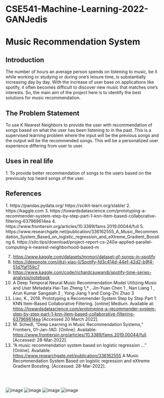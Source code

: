 # CSE541-Machine-Learning-2022-GANJedis


<h1>Music Recommendation System</h1>


<h2>Introduction</h2>
The number of hours an average person spends on listening to music, be it while working or studying or during one’s leisure time, is substantially increasing day by day. With the increase of user base on applications like spotify, it often becomes difficult to discover new music that matches one’s interests. So, the main aim of the project here is to identify the best solutions for music recommendation.

<h2>The Problem Statement</h2>
To use K Nearest Neighbors to provide the user with recommendation of songs based on what the user has been listening to in the past. This is a supervised learning problem where the input will be the previous songs and the output will be the recommended songs. This will be a personalized user experience differing from user to user. 

<h2>Uses in real life</h2>
1. To provide better recommendation of songs to the users based on the previously top heard songs of the user. 

<h2>References</h2>
1.  https://pandas.pydata.org/ https://scikit-learn.org/stable/ 
2.  https://kaggle.com 
3.  https://towardsdatascience.com/prototyping-a-recommender-system-step-by-step-part-1-knn-item-based-collaborative-filtering-637969614ea 
4.  https://www.frontiersin.org/articles/10.3389/fams.2019.00044/full
5.  https://www.researchgate.net/publication/336162555_A_Music_Recommendation_System_Based_on_logistic_regression_and_eXtreme_Gradient_Boosting
6.  https://silo.tips/download/project-report-cs-240a-applied-parallel-computing-k-nearest-neighborhood-based-m  

7.  https://www.kaggle.com/datasets/mrmorj/dataset-of-songs-in-spotify
8.  https://deepnote.com/@zi-xiao-li/Spotify-fd3c414d-44ef-42d2-b9f4-51d7faf159c7
9.  https://www.kaggle.com/code/richardcsuwandi/spotify-time-series-analysis/notebook
10.  A Deep Temporal Neural Music Recommendation Model Utilizing Music and User Metadata Hai-Tao Zheng 1,* , Jin-Yuan Chen 1 , Nan Liang 1 , Arun Kumar Sangaiah 2 , Yong Jiang 1 and Cong-Zhi Zhao 3
11.  Liao, K., 2018. Prototyping a Recommender System Step by Step Part 1: KNN Item-Based Collaborative Filtering. [online] Medium. Available at: <https://towardsdatascience.com/prototyping-a-recommender-system-step-by-step-part-1-knn-item-based-collaborative-filtering-637969614ea> [Accessed 20 March 2022].
12.  M. Schedl, “Deep Learning in Music Recommendation Systems,” Frontiers, 01-Jan-1AD. [Online]. Available: https://www.frontiersin.org/articles/10.3389/fams.2019.00044/full. [Accessed: 28-Mar-2022]. 
13.  “A music recommendation system based on logistic regression ...” [Online]. Available: https://www.researchgate.net/publication/336162555  A Music Recommendation System Based on logistic regression and eXtreme Gradient Boosting. [Accessed: 28-Mar-2022]. 



<br><br>

![image](https://user-images.githubusercontent.com/88042019/164972498-ae2775d5-fb20-4177-88d7-237464f5b8e1.png)
![image](https://user-images.githubusercontent.com/88042019/164972501-3f41b773-0185-4b0c-8720-d3c90d66de22.png)
![image](https://user-images.githubusercontent.com/88042019/164972504-af7baa90-c8b9-4994-b093-f5912f006c7c.png)
![image](https://user-images.githubusercontent.com/88042019/164972507-8d66dada-83af-4c7f-9c83-544c1c95d107.png)
